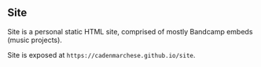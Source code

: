 ## Site

Site is a personal static HTML site, comprised of mostly Bandcamp embeds (music projects).

Site is exposed at `https://cadenmarchese.github.io/site`.
